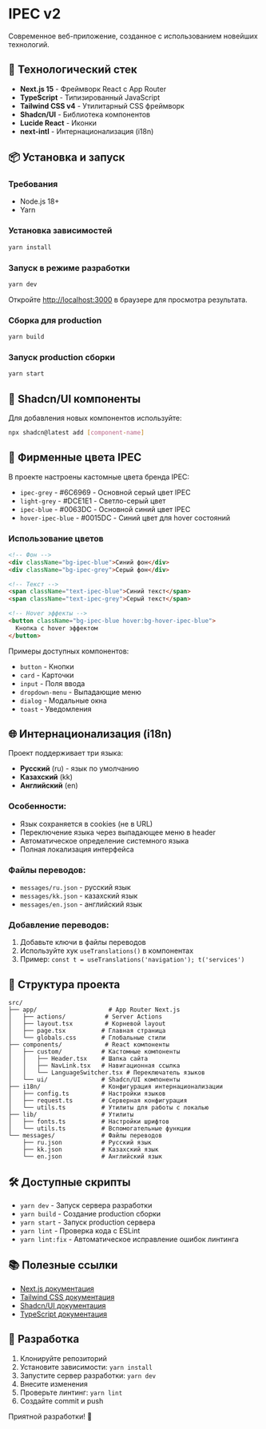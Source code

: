 # IPEC v2

Современное веб-приложение, созданное с использованием новейших технологий.

## 🚀 Технологический стек

- **Next.js 15** - Фреймворк React с App Router
- **TypeScript** - Типизированный JavaScript
- **Tailwind CSS v4** - Утилитарный CSS фреймворк
- **Shadcn/UI** - Библиотека компонентов
- **Lucide React** - Иконки
- **next-intl** - Интернационализация (i18n)


## 📦 Установка и запуск

### Требования
- Node.js 18+ 
- Yarn

### Установка зависимостей
```bash
yarn install
```

### Запуск в режиме разработки
```bash
yarn dev
```

Откройте [http://localhost:3000](http://localhost:3000) в браузере для просмотра результата.

### Сборка для production
```bash
yarn build
```

### Запуск production сборки
```bash
yarn start
```

## 🎨 Shadcn/UI компоненты

Для добавления новых компонентов используйте:

```bash
npx shadcn@latest add [component-name]
```

## 🌈 Фирменные цвета IPEC

В проекте настроены кастомные цвета бренда IPEC:

- `ipec-grey` - #6C6969 - Основной серый цвет IPEC
- `light-grey` - #DCE1E1 - Светло-серый цвет
- `ipec-blue` - #0063DC - Основной синий цвет IPEC
- `hover-ipec-blue` - #0015DC - Синий цвет для hover состояний

### Использование цветов

```html
<!-- Фон -->
<div className="bg-ipec-blue">Синий фон</div>
<div className="bg-ipec-grey">Серый фон</div>

<!-- Текст -->
<span className="text-ipec-blue">Синий текст</span>
<span className="text-ipec-grey">Серый текст</span>

<!-- Hover эффекты -->
<button className="bg-ipec-blue hover:bg-hover-ipec-blue">
  Кнопка с hover эффектом
</button>
```

Примеры доступных компонентов:
- `button` - Кнопки
- `card` - Карточки
- `input` - Поля ввода
- `dropdown-menu` - Выпадающие меню
- `dialog` - Модальные окна
- `toast` - Уведомления



## 🌐 Интернационализация (i18n)

Проект поддерживает три языка:
- **Русский** (ru) - язык по умолчанию
- **Казахский** (kk) 
- **Английский** (en)

### Особенности:
- Язык сохраняется в cookies (не в URL)
- Переключение языка через выпадающее меню в header
- Автоматическое определение системного языка
- Полная локализация интерфейса

### Файлы переводов:
- `messages/ru.json` - русский язык
- `messages/kk.json` - казахский язык  
- `messages/en.json` - английский язык

### Добавление переводов:
1. Добавьте ключи в файлы переводов
2. Используйте хук `useTranslations()` в компонентах
3. Пример: `const t = useTranslations('navigation'); t('services')`

## 📁 Структура проекта

```
src/
├── app/                    # App Router Next.js
│   ├── actions/           # Server Actions
│   ├── layout.tsx         # Корневой layout
│   ├── page.tsx          # Главная страница
│   └── globals.css       # Глобальные стили
├── components/            # React компоненты
│   ├── custom/           # Кастомные компоненты
│   │   ├── Header.tsx    # Шапка сайта
│   │   ├── NavLink.tsx   # Навигационная ссылка
│   │   └── LanguageSwitcher.tsx # Переключатель языков
│   └── ui/               # Shadcn/UI компоненты
├── i18n/                 # Конфигурация интернационализации
│   ├── config.ts         # Настройки языков
│   ├── request.ts        # Серверная конфигурация
│   └── utils.ts          # Утилиты для работы с локалью
├── lib/                  # Утилиты
│   ├── fonts.ts          # Настройки шрифтов
│   └── utils.ts          # Вспомогательные функции
└── messages/             # Файлы переводов
    ├── ru.json           # Русский язык
    ├── kk.json           # Казахский язык
    └── en.json           # Английский язык
```

## 🛠 Доступные скрипты

- `yarn dev` - Запуск сервера разработки
- `yarn build` - Создание production сборки
- `yarn start` - Запуск production сервера
- `yarn lint` - Проверка кода с ESLint
- `yarn lint:fix` - Автоматическое исправление ошибок линтинга

## 📚 Полезные ссылки

- [Next.js документация](https://nextjs.org/docs)
- [Tailwind CSS документация](https://tailwindcss.com/docs)
- [Shadcn/UI документация](https://ui.shadcn.com)
- [TypeScript документация](https://www.typescriptlang.org/docs)

## 🤝 Разработка

1. Клонируйте репозиторий
2. Установите зависимости: `yarn install`
3. Запустите сервер разработки: `yarn dev`
4. Внесите изменения
5. Проверьте линтинг: `yarn lint`
6. Создайте commit и push

Приятной разработки! 🎉